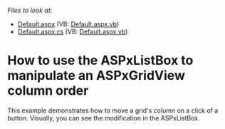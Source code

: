 <!-- default file list -->
*Files to look at*:

* [Default.aspx](./CS/WebSite/Default.aspx) (VB: [Default.aspx.vb](./VB/WebSite/Default.aspx.vb))
* [Default.aspx.cs](./CS/WebSite/Default.aspx.cs) (VB: [Default.aspx.vb](./VB/WebSite/Default.aspx.vb))
<!-- default file list end -->
# How to use the ASPxListBox to manipulate an ASPxGridView column order


<p>This example demonstrates how to move a grid's column on a click of a button. Visually, you can see the modification in the ASPxListBox.</p>

<br/>


